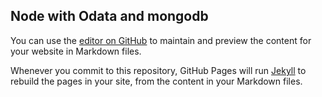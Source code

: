 ## Node with Odata and mongodb

You can use the [editor on GitHub](https://github.com/krishnaansh/node-odata-mongodb/edit/gh-pages/index.md) to maintain and preview the content for your website in Markdown files.

Whenever you commit to this repository, GitHub Pages will run [Jekyll](https://jekyllrb.com/) to rebuild the pages in your site, from the content in your Markdown files.


